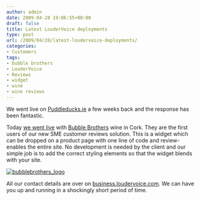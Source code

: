 ```yaml
---
author: admin
date: 2009-04-28 19:06:55+00:00
draft: false
title: Latest LouderVoice deployments
type: post
url: /2009/04/28/latest-loudervoice-deployments/
categories:
- Customers
tags:
- bubble brothers
- LouderVoice
- Reviews
- widget
- wine
- wine reviews
---
```


We went live on [Puddleducks.ie](http://www.puddleducks.ie/) a few weeks back and the response has been fantastic.

Today [we went live](http://blog.loudervoice.com/2009/04/28/bubble-brothers-goes-live-with-the-new-loudervoice-reviews-widget/) with [Bubble Brothers](http://www.bubblebrothers.com/proddetail.php?prod=BRIG01) wine in Cork. They are the first users of our new SME customer reviews solution. This is a widget which can be dropped on a product page with one line of code and review-enables the entire site. No development is needed by the client and our simple job is to add the correct styling elements so that the widget blends with your site.


[![bubblebrothers_logo](https://argolon.com/wp-content/uploads/2009/04/bubblebrothers_logo-300x45.jpg)
](http://www.bubblebrothers.com/)



All our contact details are over on [business.loudervoice.com](http://business.loudervoice.com/). We can have you up and running in a shockingly short period of time.

